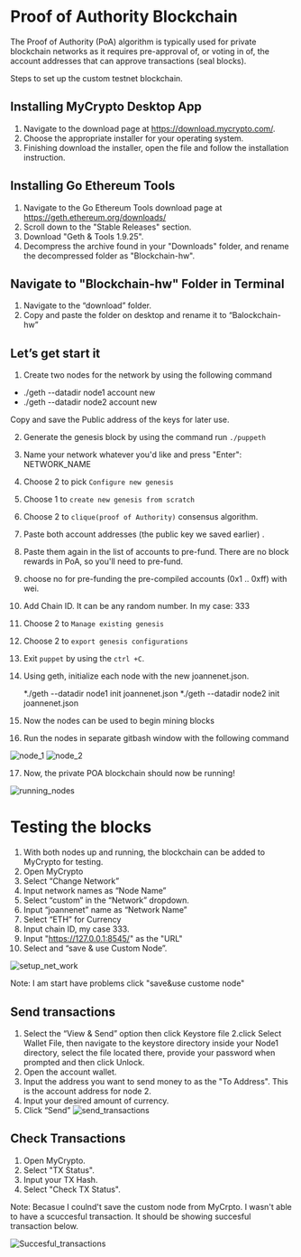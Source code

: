 # Proof of Authority Blockchain
The Proof of Authority (PoA) algorithm is typically used for private blockchain networks as it requires pre-approval of, or voting in of, the account addresses that can approve transactions (seal blocks).

Steps to set up the custom testnet blockchain.

## Installing MyCrypto Desktop App
1.	Navigate to the download page at https://download.mycrypto.com/.
2.	Choose the appropriate installer for your operating system.
3.	Finishing download the installer, open the file and follow the installation instruction. 

## Installing Go Ethereum Tools
1.	Navigate to the Go Ethereum Tools download page at https://geth.ethereum.org/downloads/
2.	Scroll down to the "Stable Releases" section.
3.	Download "Geth & Tools 1.9.25".
4.	Decompress the archive found in your "Downloads" folder, and rename the decompressed folder as "Blockchain-hw".

## Navigate to "Blockchain-hw" Folder in Terminal
1.	Navigate to the “download” folder. 
2.	Copy and paste the folder on desktop and rename it to “Balockchain-hw”

## Let’s get start it
1.	Create two nodes for the network by using the following command
* ./geth --datadir node1 account new
* ./geth --datadir node2 account new

Copy and save the Public address of the keys for later use. 

2.	Generate the genesis block by using the command run `./puppeth`
3.	Name your network whatever you'd like and press "Enter": NETWORK_NAME
4.	Choose 2 to pick `Configure new genesis`
5.	Choose 1 to `create new genesis from scratch`
6.	Choose 2 to `clique(proof of Authority)` consensus algorithm.
7.	Paste both account addresses (the public key we saved earlier) .
8.	Paste them again in the list of accounts to pre-fund. There are no block rewards in PoA, so you'll need to pre-fund.
9.	choose no for pre-funding the pre-compiled accounts (0x1 .. 0xff) with wei.
10.	Add Chain ID. It can be any random number. In my case: 333
11.	Choose 2 to `Manage existing genesis`
12.	Choose 2 to `export genesis configurations`
13.	Exit `puppet` by using the `ctrl +C`.
14.	Using geth, initialize each node with the new joannenet.json.

    *./geth --datadir node1 init joannenet.json
    *./geth --datadir node2 init joannenet.json
15.  Now the nodes can be used to begin mining blocks
16.  Run the nodes in separate gitbash window with the following command

![node_1](Screenshot/node1.png)
![node_2](Screenshot/node2.png)

 
17. Now, the private POA blockchain should now be running!
 

![running_nodes](Screenshot/running.png)

# Testing the blocks 
1.	With both nodes up and running, the blockchain can be added to MyCrypto for testing.
2.	Open MyCrypto
3.	Select “Change Network”
4.	Input network names as “Node Name”
5.	Select “custom” in the “Network” dropdown.
6.	Input “joannenet” name as “Network Name”
7.	Select “ETH” for Currency
8.	Input chain ID, my case 333.
9.	Input "https://127.0.0.1:8545/" as the "URL"
10.	Select and “save & use Custom Node”. 

![setup_net_work](Screenshot/setup.png)

Note: I am start have problems click "save&use custome node"

## Send transactions
1. Select the “View & Send” option then click Keystore file
2.click Select Wallet File, then navigate to the keystore directory inside your Node1 directory, select the file located there, provide your password when prompted and then click Unlock.
3.	Open the account wallet. 
4.	Input the address you want to send money to as the "To Address". This is the account address for node 2. 
5.	Input your desired amount of currency.
6.	Click “Send”
![send_transactions](Screenshot/transaction.png)



## Check Transactions
1.	Open MyCrypto.
2.	Select "TX Status".
3.	Input your TX Hash.
4.	Select "Check TX Status".

Note: Becasue I coulnd't save the custom node from MyCrpto. I wasn't able to have a scuccesful transaction. It should be showing succesful transaction below. 

![Succesful_transactions](Screenshot/transaction-success.png)
